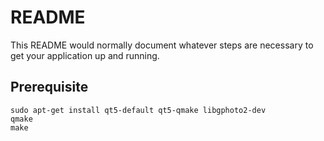 # README #

This README would normally document whatever steps are necessary to get your application up and running.

## Prerequisite

```
sudo apt-get install qt5-default qt5-qmake libgphoto2-dev
qmake
make
```
